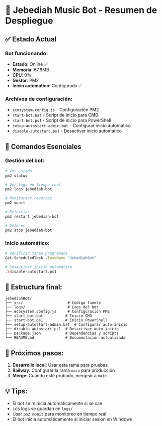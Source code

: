 # 🎵 Jebediah Music Bot - Resumen de Despliegue

## ✅ Estado Actual

### Bot funcionando:
- **Estado**: Online ✅
- **Memoria**: 67.6MB
- **CPU**: 0%
- **Gestor**: PM2
- **Inicio automático**: Configurado ✅

### Archivos de configuración:
- `ecosystem.config.js` - Configuración PM2
- `start-bot.bat` - Script de inicio para CMD
- `start-bot.ps1` - Script de inicio para PowerShell
- `setup-autostart-admin.bat` - Configurar inicio automático
- `disable-autostart.ps1` - Desactivar inicio automático

## 🚀 Comandos Esenciales

### Gestión del bot:
```bash
# Ver estado
pm2 status

# Ver logs en tiempo real
pm2 logs jebediah-bot

# Monitorear recursos
pm2 monit

# Reiniciar
pm2 restart jebediah-bot

# Detener
pm2 stop jebediah-bot
```

### Inicio automático:
```bash
# Verificar tarea programada
Get-ScheduledTask -TaskName "JebediahBot"

# Desactivar inicio automático
.\disable-autostart.ps1
```

## 📁 Estructura final:
```
jebediahBot/
├── src/                    # Código fuente
├── logs/                   # Logs del bot
├── ecosystem.config.js     # Configuración PM2
├── start-bot.bat          # Inicio CMD
├── start-bot.ps1          # Inicio PowerShell
├── setup-autostart-admin.bat  # Configurar auto-inicio
├── disable-autostart.ps1  # Desactivar auto-inicio
├── package.json           # Dependencias y scripts
└── README.md              # Documentación actualizada
```

## 🎯 Próximos pasos:
1. **Desarrollo local**: Usar esta rama para pruebas
2. **Railway**: Configurar la rama `main` para producción
3. **Merge**: Cuando esté probado, mergear a `main`

## 💡 Tips:
- El bot se reinicia automáticamente si se cae
- Los logs se guardan en `logs/`
- Usar `pm2 monit` para monitoreo en tiempo real
- El bot inicia automáticamente al iniciar sesión en Windows 